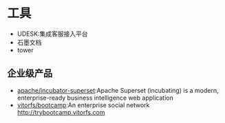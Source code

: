 # 工具

- UDESK:集成客服接入平台
- 石墨文档
- tower

## 企业级产品

* [apache/incubator-superset](https://github.com/apache/incubator-superset):Apache Superset (incubating) is a modern, enterprise-ready business intelligence web application
* [vitorfs/bootcamp](https://github.com/vitorfs/bootcamp):An enterprise social network http://trybootcamp.vitorfs.com
